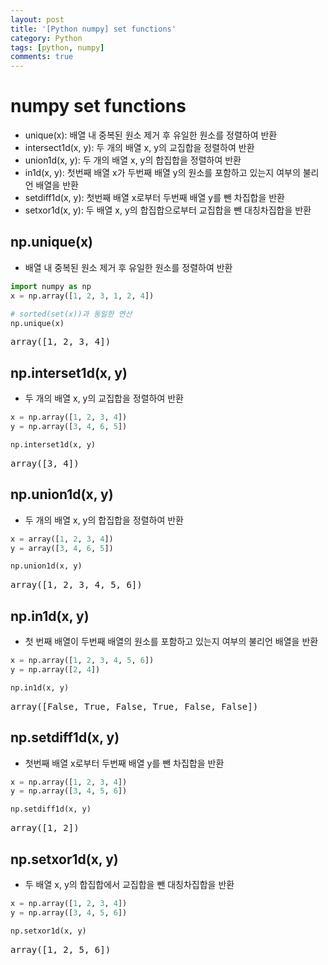 ```yaml
---
layout: post
title: '[Python numpy] set functions'
category: Python
tags: [python, numpy]
comments: true
---
```


#  numpy set functions
- unique(x): 배열 내 중복된 원소 제거 후 유일한 원소를 정렬하여 반환
- intersect1d(x, y): 두 개의 배열 x, y의 교집합을 정렬하여 반환
- union1d(x, y): 두 개의 배열 x, y의 합집합을 정렬하여 반환
- in1d(x, y): 첫번째 배열 x가 두번째 배열 y의 원소를 포함하고 있는지 여부의 불리언 배열을 반환
- setdiff1d(x, y): 첫번째 배열 x로부터 두번째 배열 y를 뺀 차집합을 반환
- setxor1d(x, y): 두 배열 x, y의 합집합으로부터 교집합을 뺀 대칭차집합을 반환


## np.unique(x)
- 배열 내 중복된 원소 제거 후 유일한 원소를 정렬하여 반환

~~~python
import numpy as np
x = np.array([1, 2, 3, 1, 2, 4])

# sorted(set(x))과 동일한 연산
np.unique(x)
~~~

<pre>
array([1, 2, 3, 4])
</pre>

## np.interset1d(x, y)
- 두 개의 배열 x, y의 교집합을 정렬하여 반환

~~~python
x = np.array([1, 2, 3, 4])
y = np.array([3, 4, 6, 5])

np.interset1d(x, y)
~~~

<pre>
array([3, 4])
</pre>

## np.union1d(x, y)
- 두 개의 배열 x, y의 합집합을 정렬하여 반환

~~~python
x = array([1, 2, 3, 4])
y = array([3, 4, 6, 5])

np.union1d(x, y)
~~~

<pre>
array([1, 2, 3, 4, 5, 6])
</pre>

## np.in1d(x, y)
- 첫 번째 배열이 두번째 배열의 원소를 포함하고 있는지 여부의 불리언 배열을 반환

~~~python
x = np.array([1, 2, 3, 4, 5, 6])
y = np.array([2, 4])

np.in1d(x, y)
~~~

<pre>
array([False, True, False, True, False, False])
</pre>

## np.setdiff1d(x, y)
- 첫번째 배열 x로부터 두번째 배열 y를 뺀 차집합을 반환

~~~python
x = np.array([1, 2, 3, 4])
y = np.array([3, 4, 5, 6])

np.setdiff1d(x, y)
~~~

<pre>
array([1, 2])
</pre>

## np.setxor1d(x, y)
- 두 배열 x, y의 합집합에서 교집합을 뺀 대칭차집합을 반환

~~~python
x = np.array([1, 2, 3, 4])
y = np.array([3, 4, 5, 6])

np.setxor1d(x, y)
~~~

<pre>
array([1, 2, 5, 6])
</pre>




